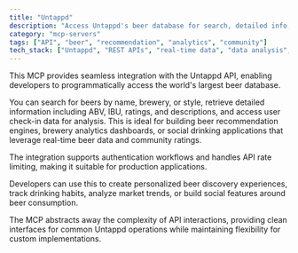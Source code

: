 ```yaml
---
title: "Untappd"
description: "Access Untappd's beer database for search, detailed info, and user check-ins via API integration."
category: "mcp-servers"
tags: ["API", "beer", "recommendation", "analytics", "community"]
tech_stack: ["Untappd", "REST APIs", "real-time data", "data analysis", "social features"]
---
```


This MCP provides seamless integration with the Untappd API, enabling developers to programmatically access the world's largest beer database. 

You can search for beers by name, brewery, or style, retrieve detailed information including ABV, IBU, ratings, and descriptions, and access user check-in data for analysis. This is ideal for building beer recommendation engines, brewery analytics dashboards, or social drinking applications that leverage real-time beer data and community ratings.

The integration supports authentication workflows and handles API rate limiting, making it suitable for production applications. 

Developers can use this to create personalized beer discovery experiences, track drinking habits, analyze market trends, or build social features around beer consumption. 

The MCP abstracts away the complexity of API interactions, providing clean interfaces for common Untappd operations while maintaining flexibility for custom implementations.